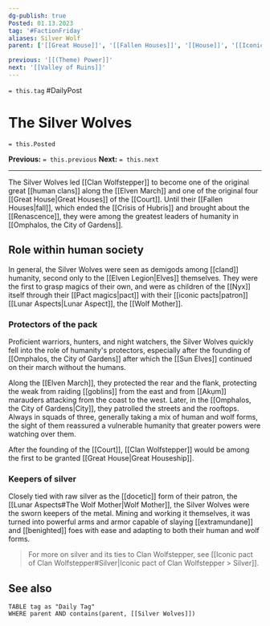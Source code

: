 ```yaml
---
dg-publish: true
Posted: 01.13.2023
tag: '#FactionFriday'
aliases: Silver Wolf
parent: ['[[Great House]]', '[[Fallen Houses]]', '[[House]]', '[[Iconic House]]', "[[Clan Wolfstepper]]"]

previous: '[[(Theme) Power]]'
next: '[[Valley of Ruins]]'
---
```

`= this.tag` #DailyPost
# The Silver Wolves
`= this.Posted`

**Previous:** `= this.previous`
**Next:** `= this.next`

---

The Silver Wolves led [[Clan Wolfstepper]] to become one of the original great [[human clans]] along the [[Elven March]] and one of the original four [[Great House|Great Houses]] of the [[Court]]. Until their [[Fallen Houses|fall]], which ended the [[Crisis of Hubris]] and brought about the [[Renascence]], they were among the greatest leaders of humanity in [[Omphalos, the City of Gardens]].

## Role within human society

In general, the Silver Wolves were seen as demigods among [[cland]] humanity, second only to the [[Elven Legion|Elves]] themselves. They were the first to grasp magics of their own, and were as children of the [[Nyx]] itself through their [[Pact magics|pact]] with their [[iconic pacts|patron]] [[Lunar Aspects|Lunar Aspect]], the [[Wolf Mother]].

### Protectors of the pack

Proficient warriors, hunters, and night watchers, the Silver Wolves quickly fell into the role of humanity's protectors, especially after the founding of [[Omphalos, the City of Gardens]] after which the [[Sun Elves]] continued on their march without the humans.

Along the [[Elven March]], they protected the rear and the flank, protecting the weak from raiding [[goblins]] from the east and from [[Akụm]] marauders attacking from the coast to the west. Later, in the [[Omphalos, the City of Gardens|City]], they patrolled the streets and the rooftops. Always in squads of three, generally taking a mix of human and wolf forms, the sight of them reassured a vulnerable humanity that greater powers were watching over them.

After the founding of the [[Court]], [[Clan Wolfstepper]] would be among the first to be granted [[Great House|Great Houseship]].

### Keepers of silver

Closely tied with raw silver as the [[docetic]] form of their patron, the [[Lunar Aspects#The Wolf Mother|Wolf Mother]], the Silver Wolves were the sworn keepers of the metal. Mining and working it themselves, it was turned into powerful arms and armor capable of slaying [[extramundane]] and [[benighted]] foes with ease and adapting to both their human and wolf forms.

> For more on silver and its ties to Clan Wolfstepper, see [[Iconic pact of Clan Wolfstepper#Silver|Iconic pact of Clan Wolfstepper > Silver]].

## See also
```dataview
TABLE tag as "Daily Tag"
WHERE parent AND contains(parent, [[Silver Wolves]])
```

